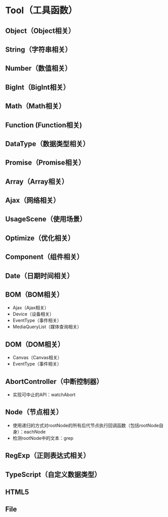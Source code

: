# Tool（工具函数）
## Object（Object相关）
## String（字符串相关）
## Number（数值相关）
## BigInt（BigInt相关）
## Math（Math相关）
## Function (Function相关)
## DataType（数据类型相关）
## Promise（Promise相关）
## Array（Array相关）
## Ajax（网络相关）
## UsageScene（使用场景）
## Optimize（优化相关）
## Component（组件相关）
## Date（日期时间相关）
## BOM（BOM相关）
- Ajax（Ajax相关）
- Device（设备相关）
- EventType（事件相关）
- MediaQueryList（媒体查询相关）

## DOM（DOM相关）
- Canvas（Canvas相关）
- EventType（事件相关）

## AbortController（中断控制器）
- 实现可中止的API：watchAbort

## Node（节点相关）
- 使用递归的方式对rootNode的所有后代节点执行回调函数（包括rootNode自身）：eachNode
- 检测rootNode中的文本：grep


## RegExp（正则表达式相关）

## TypeScript（自定义数据类型）

## HTML5

## File

